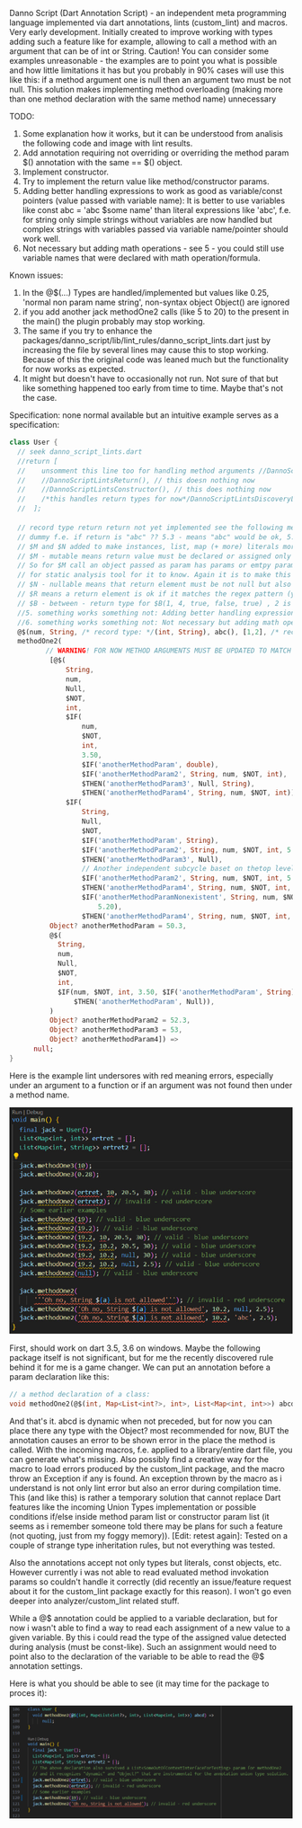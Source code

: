 Danno Script (Dart Annotation Script) - an independent meta programming language implemented via dart annotations, lints (custom_lint) and macros. Very early development. Initially created to improve working with types adding such a feature like for example, allowing to call a method with an argument that can be of int or String.
Caution! You can consider some examples unreasonable - the examples are to point you what is possible and how little limitations it has but you probably in 90% cases will use this like this:
if a method argument one is null then an argument two must be not null.
This solution makes implementing method overloading (making more than one method declaration with the same method name) unnecessary

TODO: 
1. Some explanation how it works, but it can be understood from analisis the following code and image with lint results. 
2. Add annotation requiring not overriding or overriding the method param $() annotation with the same == $() object.
3. Implement constructor.
4. Try to implement the return value like method/constructor params.
5. Adding better handling expressions to work as good as variable/const pointers (value passed with variable name): It is better to use variables like const abc = 'abc $some name' than literal expressions like 'abc', f.e. for string only simple strings without variables are now handled but complex strings with variables passed via variable name/pointer should work well.
6. Not necessary but adding math operations - see 5 - you could still use variable names that were declared with math operation/formula.
   
Known issues:
1. In the @$(...) Types are handled/implemented but values like 0.25, 'normal non param name string', non-syntax object Object() are ignored 
2. if you add another jack methodOne2 calls (like 5 to 20) to the present in the main() the plugin probably may stop working. 
3. The same if you try to enhance the packages/danno_script/lib/lint_rules/danno_script_lints.dart just by increasing the file by several lines may cause this to stop working. Because of this the original code was leaned much but the functionality for now works as expected.
4. It might but doesn't have to occasionally not run. Not sure of that but like something happened too early from time to time. Maybe that's not the case.
   
Specification: none normal available but an intuitive example serves as a specification:
```dart
class User {
  // seek danno_script_lints.dart
  //return [
  //    unsomment this line too for handling method arguments //DannoScriptLintsMethod(),
  //    //DannoScriptLintsReturn(), // this doesn nothing now
  //    //DannoScriptLintsConstructor(), // this does nothing now
  //    /*this handles return types for now*/DannoScriptLintsDiscoveryLab()
  //  ];

  // record type return return not yet implemented see the following method2() return type - there's something implemented
  // dummy f.e. if return is "abc" ?? 5.3 - means "abc" would be ok, 5.3 not - because of $NOT
  // $M and $N added to make instances, list, map (+ more) literals more useful in the non-static-analysis runtime time world.
  // $M - mutable means return value must be declared or assigned only once after declaration but can be changed later with a property change for object or or adding/removing element for list, map, etc.
  // So for $M call an object passed as param has params or emtpy params call, and they (or elements of a list/map etc.) at the moment of declaration is sort of signature making the object recognizable
  // for static analysis tool for it to know. Again it is to make this danno script more useful.  
  // $N - nullable means that return element must be not null but also must be a pointer to a variable (var abc=10) that was declared as with null sign f.e. var int? abc = 10; is ok. (It is necessary it solves one possible problem)
  // $R means a return element is ok if it matches the regex pattern (you can use more $R() params like for RegEXp constructor)
  // $B - between - return type for $B(1, 4, true, false, true) , 2 is ok, 3 is ok, 4 is ok, 1 is not, 1.2 is not, 2.2 is not. first bool means element must be num/int/double but with integer value, next bool - includes left limit value - here false 1 is not accepted, last bool includes right value - 4 is ok because we have true here.
  //5. something works something not: Adding better handling expressions to work as good as variable/const pointers (value passed with variable name): It is better to use variables like const abc = 'abc $some name' than literal expressions like //'abc', f.e. for string only simple strings without variables are now handled but complex strings with variables passed via variable name/pointer should work well.
  //6. something works something not: Not necessary but adding math operations - see 5 - you could still use variable names that were declared with math operation/formula.
  @$(num, String, /* record type: */(int, String), abc(), [1,2], /* record instance: */(1, null), Null, $R('^a..d\$'), $M($N([0, 1])), $B(1, 2), $NOT, int, 5.3)
  methodOne2(
         // WARNING! FOR NOW METHOD ARGUMENTS MUST BE UPDATED TO MATCH THE FEATURES WERE ADDED TO RETURN TYPES/INSTANCES - SORRY - WHAT YOU SEE SHOULD WORK, INSTANCES, $M, $N, ETC. SHOULDN'T FOR NOW
          [@$(
              String,
              num,
              Null,
              $NOT,
              int,
              $IF(
                  num,
                  $NOT,
                  int,
                  3.50,
                  $IF('anotherMethodParam', double),
                  $IF('anotherMethodParam2', String, num, $NOT, int),
                  $THEN('anotherMethodParam3', Null, String),
                  $THEN('anotherMethodParam4', String, num, $NOT, int)),
              $IF(
                  String,
                  Null,
                  $NOT,
                  $IF('anotherMethodParam', String),
                  $IF('anotherMethodParam2', String, num, $NOT, int, 5.20),
                  $THEN('anotherMethodParam3', Null),
                  // Another independent subcycle baset on thetop level $IF
                  $IF('anotherMethodParam2', String, num, $NOT, int, 5.20),
                  $THEN('anotherMethodParam4', String, num, $NOT, int, 2.20),
                  $IF('anotherMethodParamNonexistent', String, num, $NOT, int,
                      5.20),
                  $THEN('anotherMethodParam4', String, num, $NOT, int, 2.20)))
          Object? anotherMethodParam = 50.3,
          @$(
            String,
            num,
            Null,
            $NOT,
            int,
            $IF(num, $NOT, int, 3.50, $IF('anotherMethodParam', String),
                $THEN('anotherMethodParam', Null)),
          )
          Object? anotherMethodParam2 = 52.3,
          Object? anotherMethodParam3 = 53,
          Object? anotherMethodParam4]) =>
      null;
}
```
Here is the example lint undersores with red meaning errors, especially under an argument to a function or if an argument was not found then under a method name.

![image](https://raw.githubusercontent.com/brilliapps/danno_script/main/assets/danno_script_1.jpg)

First, should work on dart 3.5, 3.6 on windows. Maybe the following package itself is not significant, but for me the recently discovered rule behind it for me is a game changer. We can put an annotation before a param declaration like this:
```dart
// a method declaration of a class:
void methodOne2(@$(int, Map<List<int?>, int>, List<Map<int, int>>) abcd) => null;
```
And that's it. abcd is dynamic when not preceded, but for now you can place there any type with the Object? most recommended for now, BUT the annotation causes an error to be shown error in the place the method is called.
With the incoming macros, f.e. applied to a library/entire dart file, you can generate what's missing. Also possibly find a creative way for the macro to load errors produced by the custom_lint package, and the macro throw an Exception if any is found. An exception thrown by the macro as i understand is not only lint error but also an error during compilation time.
This (and like this) is rather a temporary solution that cannot replace Dart features like the incoming Union Types implementation or possible conditions if/else inside method param list or constructor param list (it seems as i remember someone told there may be plans for such a feature (not quoting, just from my foggy memory)).
[Edit: retest again]: Tested on a couple of strange type inheritation rules, but not everything was tested.

Also the annotations accept not only types but literals, const objects, etc. However currently i was not able to read evaluated method invokation params so couldn't handle it correctly (did recently an issue/feature request about it for the custom_lint package exactly for this reason). I won't go even deeper into analyzer/custom_lint related stuff.

While a @$ annotation could be applied to a variable declaration, but for now i wasn't able to find a way to read each assignment of a new value to a given variable. By this i could read the type of the assigned value detected during analysis (must be const-like). Such an assignment would need to point also to the declaration of the variable to be able to read the @$ annotation settings.

Here is what you should be able to see (it may time for the package to proces it):

![image](https://github.com/brilliapps/anno_types/blob/main/readmeasset/screenshotpart.png)
